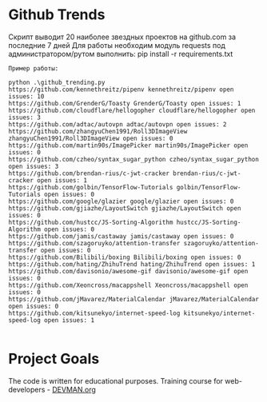 # Github Trends

Скрипт выводит 20 наиболее звездных проектов на github.com за последние 7 дней
Для работы необходим модуль requests под администратором/рутом выполнить: pip install -r requirements.txt

`````
Пример работы:

python .\github_trending.py
https://github.com/kennethreitz/pipenv kennethreitz/pipenv open issues: 10
https://github.com/GrenderG/Toasty GrenderG/Toasty open issues: 1
https://github.com/cloudflare/hellogopher cloudflare/hellogopher open issues: 3
https://github.com/adtac/autovpn adtac/autovpn open issues: 2
https://github.com/zhangyuChen1991/Roll3DImageView zhangyuChen1991/Roll3DImageView open issues: 0
https://github.com/martin90s/ImagePicker martin90s/ImagePicker open issues: 0
https://github.com/czheo/syntax_sugar_python czheo/syntax_sugar_python open issues: 3
https://github.com/brendan-rius/c-jwt-cracker brendan-rius/c-jwt-cracker open issues: 1
https://github.com/golbin/TensorFlow-Tutorials golbin/TensorFlow-Tutorials open issues: 0
https://github.com/google/glazier google/glazier open issues: 0
https://github.com/gjiazhe/LayoutSwitch gjiazhe/LayoutSwitch open issues: 0
https://github.com/hustcc/JS-Sorting-Algorithm hustcc/JS-Sorting-Algorithm open issues: 0
https://github.com/jamis/castaway jamis/castaway open issues: 0
https://github.com/szagoruyko/attention-transfer szagoruyko/attention-transfer open issues: 0
https://github.com/Bilibili/boxing Bilibili/boxing open issues: 0
https://github.com/hating/ZhihuTrend hating/ZhihuTrend open issues: 1
https://github.com/davisonio/awesome-gif davisonio/awesome-gif open issues: 0
https://github.com/Xeoncross/macappshell Xeoncross/macappshell open issues: 0
https://github.com/jMavarez/MaterialCalendar jMavarez/MaterialCalendar open issues: 0
https://github.com/kitsunekyo/internet-speed-log kitsunekyo/internet-speed-log open issues: 1


`````
# Project Goals

The code is written for educational purposes. Training course for web-developers - [DEVMAN.org](https://devman.org)
